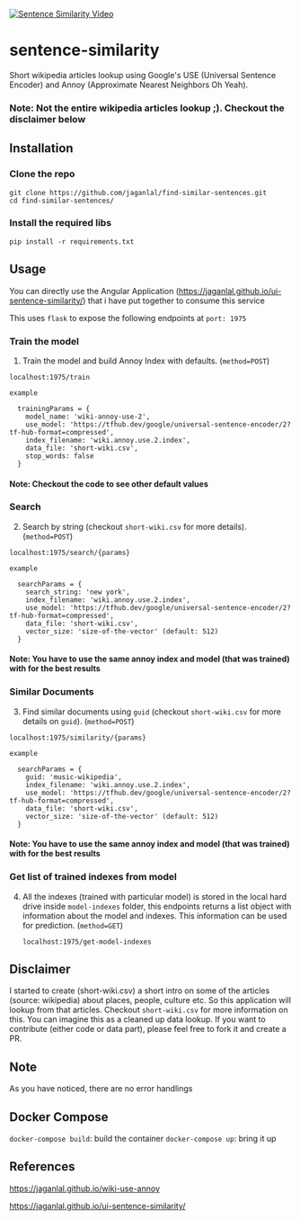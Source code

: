 [![Sentence Similarity Video](SentenceSimilarity.gif)](https://youtu.be/hM_OoNOE698 "Sentence Similarity Video")

# sentence-similarity
Short wikipedia articles lookup using Google's USE (Universal Sentence Encoder) and Annoy (Approximate Nearest Neighbors Oh Yeah).

### Note: Not the entire wikipedia articles lookup ;). Checkout the disclaimer below

## Installation

### Clone the repo
```
git clone https://github.com/jaganlal/find-similar-sentences.git
cd find-similar-sentences/
```

### Install the required libs
```
pip install -r requirements.txt
```

## Usage

You can directly use the Angular Application (https://jaganlal.github.io/ui-sentence-similarity/) that i have put together to consume this service

This uses `flask` to expose the following endpoints at `port: 1975`

### Train the model
1. Train the model and build Annoy Index with defaults. (`method=POST`)

`localhost:1975/train`

`example`
```
  trainingParams = {
    model_name: 'wiki-annoy-use-2',
    use_model: 'https://tfhub.dev/google/universal-sentence-encoder/2?tf-hub-format=compressed',
    index_filename: 'wiki.annoy.use.2.index',
    data_file: 'short-wiki.csv',
    stop_words: false
  }
```
#### Note: Checkout the code to see other default values

### Search
2. Search by string (checkout `short-wiki.csv` for more details).  (`method=POST`)

  `localhost:1975/search/{params}`

  `example`
  ```
    searchParams = {
      search_string: 'new york',
      index_filename: 'wiki.annoy.use.2.index',
      use_model: 'https://tfhub.dev/google/universal-sentence-encoder/2?tf-hub-format=compressed',
      data_file: 'short-wiki.csv',
      vector_size: 'size-of-the-vector' (default: 512)
    }
  ```


#### Note: You have to use the same annoy index and model (that was trained) with for the best results



### Similar Documents
3. Find similar documents using `guid` (checkout `short-wiki.csv` for more details on `guid`).  (`method=POST`)

  `localhost:1975/similarity/{params}`

  `example`
  ```
    searchParams = {
      guid: 'music-wikipedia',
      index_filename: 'wiki.annoy.use.2.index',
      use_model: 'https://tfhub.dev/google/universal-sentence-encoder/2?tf-hub-format=compressed',
      data_file: 'short-wiki.csv',
      vector_size: 'size-of-the-vector' (default: 512)
    }
  ```

#### Note: You have to use the same annoy index and model (that was trained) with for the best results

### Get list of trained indexes from model
4. All the indexes (trained with particular model) is stored in the local hard drive inside `model-indexes` folder, this endpoints returns a list object with information about the model and indexes. This information can be used for prediction. (`method=GET`)

    `localhost:1975/get-model-indexes`

## Disclaimer
I started to create (short-wiki.csv) a short intro on some of the articles (source: wikipedia) about places, people, culture etc. So this application will lookup from that articles. Checkout `short-wiki.csv` for more information on this. You can imagine this as a cleaned up data lookup. If you want to contribute (either code or data part), please feel free to fork it and create a PR.

## Note
As you have noticed, there are no error handlings

## Docker Compose
  `docker-compose build`: build the container
  `docker-compose up`: bring it up

## References
https://jaganlal.github.io/wiki-use-annoy

https://jaganlal.github.io/ui-sentence-similarity/
